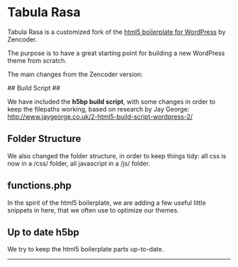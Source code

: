 Tabula Rasa
===========

Tabula Rasa is a customized fork of the [html5 boilerplate for WordPress](https://github.com/zencoder/html5-boilerplate-for-wordpress) by Zencoder.

The purpose is to have a great starting point for building a new WordPress theme from scratch.

The main changes from the Zencoder version:

## Build Script ##

We have included the **h5bp build script**, with some changes in order to keep the filepaths working, based on research by Jay George: http://www.jaygeorge.co.uk/2-html5-build-script-wordpress-2/

## Folder Structure ##

We also changed the folder structure, in order to keep things tidy: all css is now in a /css/ folder, all javascript in a /js/ folder.

## functions.php ##

In the spirit of the html5 boilerplate, we are adding a few useful little snippets in here, that we often use to optimize our themes.

## Up to date h5bp ##

We try to keep the html5 boilerplate parts up-to-date.

*** 
